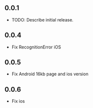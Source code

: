 ## 0.0.1

* TODO: Describe initial release.

## 0.0.4

* Fix RecognitionError iOS

## 0.0.5

* Fix Android 16kb page and ios version

## 0.0.6

* Fix ios